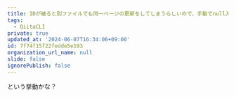 ```yaml
---
title: IDが被ると別ファイルでも同一ページの更新をしてしまうらしいので、手動でnull入れる
tags:
  - QiitaCLI
private: true
updated_at: '2024-06-07T16:34:06+09:00'
id: 7f74f15f22fedde5e193
organization_url_name: null
slide: false
ignorePublish: false
---
```


という挙動かな？
